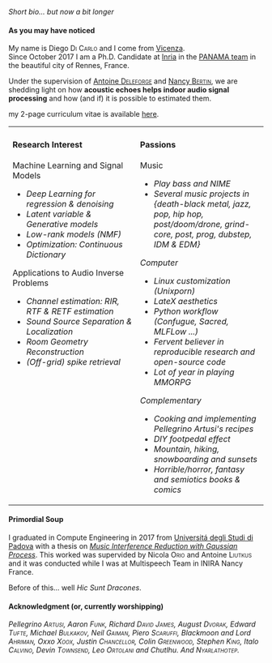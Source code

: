 _Short bio... but now a bit longer_

#### As you may have noticed

My name is Diego <span style="font-variant: small-caps;">Di Carlo</span> and I come from [Vicenza](https://en.wikipedia.org/wiki/Vicenza).<br>
Since October 2017 I am a Ph.D. Candidate at [Inria](https://www.inria.fr/centre/rennes) in the [PANAMA team](https://team.inria.fr/panama/) in the beautiful city of Rennes, France.

Under the supervision of [Antoine <span style="font-variant: small-caps;">Deleforge</span>](https://members.loria.fr/ADeleforge/) and [Nancy <span style="font-variant: small-caps;">Bertin</span>](https://people.irisa.fr/Nancy.Bertin/en), we are shedding light on how **acoustic echoes helps indoor audio signal processing** and how (and if) it is possible to estimated them.

my 2-page curriculum vitae is available [here]({{site.url}}/pdf/cv.pdf).


<table style="border-collapse: collapse; border: none;"><tbody>
    <tr style="border-collapse: collapse; border: none;">
        <td width=50%% style="border: none; vertical-align:top">
            <h4>Research Interest</h4>
            Machine Learning and Signal Models
            <ul>
            <li> <i>Deep Learning for regression & denoising</i>
            <li> <i>Latent variable & Generative models</i>
            <li> <i>Low-rank models (NMF)</i>
            <li> <i>Optimization: Continuous Dictionary</i>
            </ul>
            Applications to Audio Inverse Problems
            <ul>
            <li> <i>Channel estimation: RIR, RTF & RETF estimation</i>
            <li> <i>Sound Source Separation & Localization</i>
            <li> <i>Room Geometry Reconstruction</i>
            <li> <i>(Off-grid) spike retrieval</i>
            </ul>
        </td>
        <td width=50% style="border: none; vertical-align:top">
            <h4>Passions</h4>
            Music
            <ul>
            <li> <i>Play bass and NIME</i>
            <li> <i>Several music projects in {death-black metal, jazz, pop, hip hop, post/doom/drone, grind-core, post, prog, dubstep, IDM & EDM}<i>
            </ul>
            Computer
            <ul>
            <li> <i>Linux customization (Unixporn)</i>
            <li> <i>LateX aesthetics</i>
            <li> <i>Python workflow (Confugue, Sacred, MLFLow ...)</i>
            <li> <i>Fervent believer in reproducible research and open-source code</i>
            <li> <i>Lot of year in playing MMORPG</i>
            </ul>
            Complementary
            <ul>
            <li> Cooking and implementing Pellegrino Artusi's recipes
            <li> DIY footpedal effect
            <li> Mountain, hiking, snowboarding and sunsets
            <li> Horrible/horror, fantasy and semiotics books & comics
            </ul>
        </td>
</tr></tbody></table>

#### Primordial Soup

I graduated in Compute Engineering in 2017 from [Universitá degli Studi di Padova](https://www.dei.unipd.it/) with a thesis on [*Music Interference Reduction with Gaussian Process*](https://hal.inria.fr/hal-01515971/document). This worked was supervided by Nicola <span style="font-variant: small-caps;">Orio</span> and Antoine <span style="font-variant: small-caps;">Liutkus</span> and it was conducted while I was at Multispeech Team in INIRA Nancy France.

Before of this... well *Hic Sunt Dracones*.

#### Acknowledgment (or, currently worshipping)

*Pellegrino <span style="font-variant: small-caps;">Artusi</span>,
Aaron <span style="font-variant: small-caps;">Funk</span>,
Richard <span style="font-variant: small-caps;">David James</span>,
August <span style="font-variant: small-caps;">Dvorak</span>,
Edward <span style="font-variant: small-caps;">Tufte</span>,
Michael <span style="font-variant: small-caps;">Bulkakov</span>,
Neil <span style="font-variant: small-caps;">Gaiman</span>,
Piero <span style="font-variant: small-caps;">Scaruffi</span>,
Blackmoon and Lord <span style="font-variant: small-caps;">Ahriman</span>,
Oxxo <span style="font-variant: small-caps;">Xoox</span>,
Justin <span style="font-variant: small-caps;">Chancellor</span>,
Colin <span style="font-variant: small-caps;">Greenwood</span>,
Stephen <span style="font-variant: small-caps;">King</span>,
Italo <span style="font-variant: small-caps;">Calvino</span>,
Devin <span style="font-variant: small-caps;">Townsend</span>,
Leo <span style="font-variant: small-caps;">Ortolani</span>
and Chutlhu.
And <span style="font-variant: small-caps;">Nyarlathotep</span>.*

<!-- I always tired to combine my passion for music with a passion for engineering..
 -->



<!-- In my thesis I am exploring the indoor environment wearing a blindfold asking myself:

1. _Where does this sound comes from?_
2. _Can I better focus on this sound?_
3. _What is the shape of the room around me_
4. _How can I hone these skills?_

The key object to answer this question if the **room impulse response**, a filter, -->


<!-- # Introduction of my thesis


In fact, when the sound propagates in a indoor environment, it interacts. You can see this
when your super rich friend does a cannonball in his private pool (of his amazing villa, of course):
Please, look away from the greek statues judging your body athleticism.
Now focus on the water surface, like your eyes where slow motion cameras: BULLET TIME!

suspance

Now, the impact; dont let it goes. Observe.
The water elongates its liquid jaws and swallow your friend. Impressionistic splashes
spread around. Your friend now is just a distorted and glitched shape in a dense jelly.

Like in a 19th century ballet, bothered by main character, your friend, the wave crests curve away in all directions and flee to the poolside.
Their trot is bounced back elastically at the scene extremes.
Thus, they all meet again in the middle, they bump and proceed towards the other extreme.
You feel you missed couple of instants and all the scene is chaotic. So does the pool:
waves are moving, your friend is re-emerging and he is slashing the water surface ... chaotic.

Wait just another few instants and everything seems fading aways as your friend calms down and reach the poolside.
Without his exuberance, the water calms down returning to its original placid steady state.

This motion picture served to showed you how sound (water waves) propagates in a closed environment (pool).
We can identify some elements:

- the _source_: the impact of your friend

- _environment_:

-

like a ball on a Billiard table.

I am currently working on estimating early acoustic echoes for audio inverse problem.


As in Ken the Surivor and in Sampei: **to be continued.** -->

<!-- focusing on data and signals.  My research interests have taken me from
[proving theorems](/sparse_hadamard) to literally jumping in a cold
mountain lake to [sample its water](/biodesign), checking for the presence
of arsenic. When I work on a problem, I want to take it from the idea all
the way to the implementation into a [physical prototype](/microphone_arrays).

Currently, I live in [Tokyo](http://www.comp.sd.tmu.ac.jp/onolab/onono-e.html)
and work on the theory and applications of large scale ad hoc arrays of
acoustic sensors. I use small [sound-to-light conversion sensors](/otohikari) and
film them with a camera.

I am the main contributor to [Pyroomacoustics](https://github.com/LCAV/pyroomacoustics),
a Python package for room simulation and audio array processing. The
package lets the user easily create acoustic scenarios and simulate the
propagation between sources and microphones.

I got my B.Sc., M.Sc., and Ph.D. from [EPFL](http://www.epfl.ch) in
Switzerland. I was lucky enough to be a member of the awesome [Audiovisual
Communications Laboratory](http://lcav.epfl.ch) from 2012 to 2017. Before
that, I worked for NEC in Japan, and IBM Research in Switzerland.

In my free time, I like to create electronics gadgets. I am an early
member of SAFECAST Japan where I build mobile Geiger counters to
monitor the fallout from the Fukushima Dai-Ichi nuclear accident. I
co-founded the [biodesign for the real-world](http://biodesign.cc) project. -->
